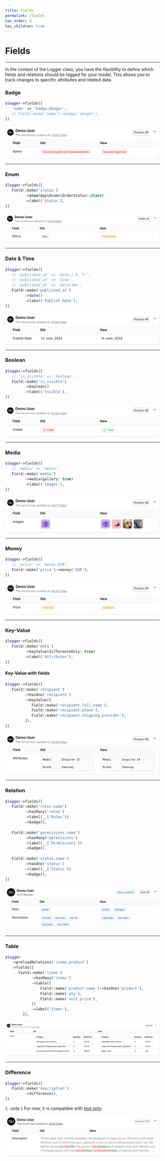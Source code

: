 ```yaml
---
title: Fields
permalink: /fields
nav_order: 4
has_children: true
---
```


# Fields

___

In the context of the Logger class, you have the flexibility to define which fields and relations should be logged for your model. This allows you to track changes to specific attributes and related data.


### Badge

```php
$logger->fields([
   'name' => 'badge:danger',
   // Field::make('name')->badge('danger'),
])
```

![Screenshot](./assets/images/badge-screenshot.png)

____

### Enum

```php
$logger->fields([
   Field::make('status')
         ->enum(App\Enums\OrderStatus::class)
         ->label('Status'),
])
```

![Screenshot](./assets/images/enum-screenshot.png)

____

### Date & Time

```php
$logger->fields([
   // 'published_at' => 'date:j F, Y'',
   // 'published_at' => 'time',
   // 'published_at' => 'datetime',
   Field::make('published_at')
         ->date()
         ->label('Publish Date'),
])
```

![Screenshot](./assets/images/datetime-screenshot.png)

____

### Boolean

```php
$logger->fields([
   // 'is_visible' => 'boolean',
   Field::make('is_visible')
         ->boolean()
         ->label('Visible'),
])
```

![Screenshot](./assets/images/boolean-screenshot.png)

____

### Media

```php
$logger->fields([
   // 'media' => 'media',
   Field::make('media')
         ->media(gallery: true)
         ->label('Images'),
])
```

![Screenshot](./assets/images/media-screenshot.png)

____

### Money

```php
$logger->fields([
   // 'price' => 'money:EUR',
   Field::make('price')->money('EUR'),
])
```

![Screenshot](./assets/images/money-screenshot.png)

____

### Key-Value

```php
$logger->fields([
   Field::make('meta')
         ->keyValue(differenceOnly: true)
         ->label('Attributes'),
])
```

 #### Key-Value with fields
```php
$logger->fields([
   Field::make('recipient')
         ->hasOne('recipient')
         ->keyValue([
            Field::make('recipient.full_name'),
            Field::make('recipient.phone'),
            Field::make('recipient.shipping_provider'),
         ]),
])
```

![Screenshot](./assets/images/key-value-screenshot.png)

____

### Relation

```php
$logger->fields([
   Field::make('roles.name')
         ->hasMany('roles')
         ->label(__('Roles'))
         ->badge(),

   Field::make('permissions.name')
         ->hasMany('permissions')
         ->label(__('Permissions'))
         ->badge(),

   Field::make('status.name')
         ->hasOne('status')
         ->label(__('Status'))
         ->badge(),
])
```

![Screenshot](./assets/images/relation-screenshot.png)

____

### Table

```php
$logger
   ->preloadRelations('items.product')
   ->fields([
      Field::make('items')
            ->hasMany('items')
            ->table([
                Field::make('product.name')->hasOne('product'),
                Field::make('qty'),
                Field::make('unit_price'),
            ])
            ->label('Items'),
        ]),
```

![Screenshot](./assets/images/table-screenshot.png)

____

### Difference

```php
$logger->fields([
   Field::make('description')
         ->difference(),
])
```

{: .note }
For now, it is compatible with <u>text only</u>.

![Screenshot](./assets/images/difference-screenshot.png)

